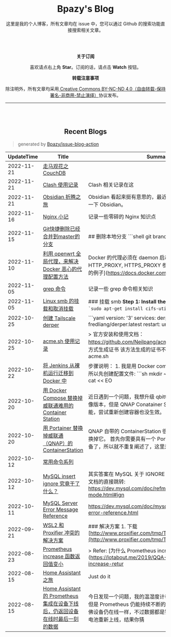 <h1 align="center">Bpazy's Blog</h1>

<p align="center">这里是我的个人博客，所有文章均在 issue 中，您可以通过 Github 的搜索功能直接搜索相关文章。</p>


<br><br>
<p align="center"><b>关于订阅</b></p>
<p align="center">喜欢请点右上角 <b>Star</b>。订阅的话，请点击 <b>Watch</b> 按钮。</p>
<p align="center"><b>转载注意事项</b></p>
<p align="center">除注明外，所有文章均采用<a href="http://creativecommons.org/licenses/by-nc-nd/4.0/deed.zh"> Creative Commons BY-NC-ND 4.0（自由转载-保持署名-非商用-禁止演绎）</a>协议发布。</p>

--------------

<br><br>
<h2 align="center">Recent Blogs</h1>

> generated by [Bpazy/issue-blog-action](https://github.com/Bpazy/issue-blog-action)

<!--START_SECTION:blog-->
| UpdateTime | Title | Summary |
| ------ | ------ | ------ |
| 2022-11-21 | [走马观花之 CouchDB](https://github.com/Bpazy/blog/issues/255) |  |
| 2022-11-21 | [Clash 使用记录](https://github.com/Bpazy/blog/issues/204) | Clash 相关记录在这 |
| 2022-11-21 | [Obsidian 折腾之旅](https://github.com/Bpazy/blog/issues/254) | Obsidian 看起来挺有意思的，最近寻求日记软件的替代，尝试一下 Obsidian。 |
| 2022-11-16 | [Nginx 小记](https://github.com/Bpazy/blog/issues/252) | 记录一些零碎的 Nginx 知识点 |
| 2022-11-15 | [Git快捷删除已经合并到master的分支](https://github.com/Bpazy/blog/issues/121) | ## 删除本地分支 ```shell git branch --merged master | grep -v '^[ *]*master$' | xargs git branch -d ```  原 |
| 2022-11-10 | [利用 openwrt 全局代理，来解决 Docker 恶心的代理配置方法](https://github.com/Bpazy/blog/issues/240) | Docker 的代理必须在 daemon 启动的时候，通过 HTTP_PROXY, HTTPS_PROXY 参数来指定。按照[官方文档的例子](https://docs.docker.com/conf |
| 2022-11-05 | [grep 命令](https://github.com/Bpazy/blog/issues/253) | 记录一些 grep 命令相关知识 |
| 2022-11-05 | [Linux smb 的挂载和取消挂载](https://github.com/Bpazy/blog/issues/160) | ### 挂载 smb **Step 1: Install the CIFS Utils pkg** ```shell `sudo apt-get install cifs-utils` ``` **S |
| 2022-10-25 | [创建 Tailscale derper](https://github.com/Bpazy/blog/issues/219) | ```yaml version: '3' services:   derper:     image: fredliang/derper:latest     restart: unless-stop |
| 2022-10-25 | [acme.sh 使用记录](https://github.com/Bpazy/blog/issues/138) | > 官方安装和使用文档：https://github.com/Neilpang/acme.sh/wiki/说明  ## HTTP 方式生成证书 该方法生成的证书不支持泛域名。 还有一点，acme.sh |
| 2022-10-22 | [将 Jenkins 从裸机运行迁移到 Docker 中](https://github.com/Bpazy/blog/issues/251) | 步骤说明： 1. 我是用 Docker compose 来运行 Jenkins 的，所以先创建配置文件: ```sh mkdir ~/jenkins && cd ~/jenkins cat << EO |
| 2022-10-20 | [用 Docker Compose 替换掉威联通难用的 Container Station](https://github.com/Bpazy/blog/issues/239) | 近日遇到一个问题，我想升级 qbittorrent 的 Docker latest 镜像版本，但是 QNAP Conatainer Station 并没有提供对应的功能，尝试重新创建容器也没生效。   |
| 2022-10-20 | [用 Portainer 替换掉威联通（QNAP）的 ContainerStation](https://github.com/Bpazy/blog/issues/250) | QNAP 自带的 ContainerStation 很难用，所以用 Portainer 替换掉它。  首先你需要具有一个 Portainer 的服务端，我已经具备了，所以就不重复阐述了，这里是安装教程 |
| 2022-10-12 | [常用命令系列](https://github.com/Bpazy/blog/issues/249) |  |
| 2022-10-12 | [MySQL insert ignore 究竟干了什么？](https://github.com/Bpazy/blog/issues/247) | 其实答案在 MySQL 关于 IGNORE 关键词的说明里，要看官方文档的直接跳转: https://dev.mysql.com/doc/refman/8.0/en/sql-mode.html#ign |
| 2022-10-11 | [MySQL Server Error Message Reference](https://github.com/Bpazy/blog/issues/248) | https://dev.mysql.com/doc/mysql-errors/8.0/en/server-error-reference.html |
| 2022-09-21 | [WSL2 和 Proxifier 冲突的解决方案](https://github.com/Bpazy/blog/issues/156) | ### 解决方案 1. 下载 [http://www.proxifier.com/tmp/Test20200228/NoLsp.exe](http://www.proxifier.com/tmp/Te |
| 2022-08-23 | [Prometheus increase 函数返回值变小](https://github.com/Bpazy/blog/issues/244) | > Refer: [为什么 Prometheus increase 不返回整数？](https://lotabout.me/2019/QQA-Why-Prometheus-increase-retur |
| 2022-08-15 | [Home Assistant 之旅](https://github.com/Bpazy/blog/issues/203) | Just do it |
| 2022-08-15 | [Home Assistant 的 Prometheus 集成在设备下线后，仍返回设备在线时最后一刻的数据](https://github.com/Bpazy/blog/issues/241) | 今日发现一个问题，我的温湿度计在一周前电池耗尽下线了，但是 Prometheus 仍能持续不断的采集到最后一刻的数据，仿佛设备仍在线一样，不过数据都是错的。  今日给温湿度计换了电池重新上线，结果你猜 |
<!--END_SECTION:blog-->
